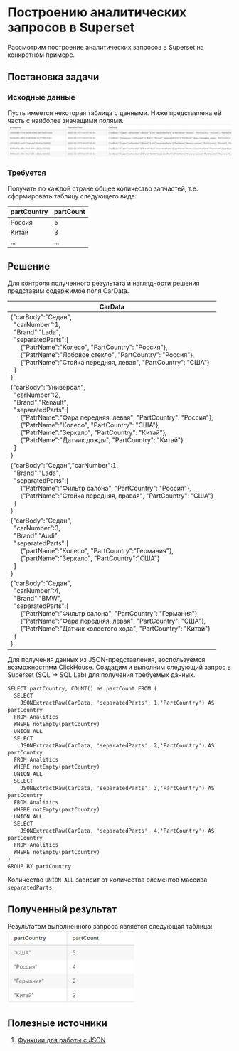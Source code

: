 # Построению аналитических запросов в Superset

Рассмотрим построение аналитических запросов в Superset на конкретном примере.

## Постановка задачи
### Исходные данные
Пусть имеется некоторая таблица с данными. Ниже представлена её часть с наиболее значащими полями.<br>
![Base table](images/superset/basetable.jpg "Таблица с исходными данными")

### Требуется
Получить по каждой стране общее количество запчастей, т.е. сформировать таблицу следующего вида:
<table style="width:300px;">
	<thead>
		<tr>
			<th>partCountry</th>
			<th>partCount</th>
		</tr>
	</thead>
	<tbody>
		<tr>
			<td>Россия</td>
			<td>5</td>
		</tr>
		<tr>
			<td>Китай</td>
			<td>3</td>
		</tr>
		<tr>
			<td>...</td>
			<td>...</td>
		</tr>
	</tbody>
</table>

## Решение

Для контроля полученного результата и наглядности решения представим содержимое поля CarData.

<table style="width:;">
	<thead>
		<tr>
			<th>CarData</th>
		</tr>
	</thead>
	<tbody>
		<tr>
			<td>{"carBody":"Седан",
				<br>&nbsp;&nbsp;"carNumber":1,
				<br>&nbsp;&nbsp;"Brand":"Lada",
				<br>&nbsp;&nbsp;"separatedParts":[
				<br>&nbsp;&nbsp;&nbsp;&nbsp;&nbsp;&nbsp;{"PatrName":"Колесо", "PartCountry": "Россия"},
				<br>&nbsp;&nbsp;&nbsp;&nbsp;&nbsp;&nbsp;{"PatrName":"Лобовое стекло", "PartCountry": "Россия"},
				<br>&nbsp;&nbsp;&nbsp;&nbsp;&nbsp;&nbsp;{"PatrName":"Стойка передняя, левая", "PartCountry": "США"}
				<br>&nbsp;&nbsp;]<br>}</td>
		</tr>
		<tr>
			<td>{"carBody":"Универсал",
				<br>&nbsp;&nbsp;"carNumber":2,
				<br>&nbsp;&nbsp;"Brand":"Renault",
				<br>&nbsp;&nbsp;"separatedParts":[
				<br>&nbsp;&nbsp;&nbsp;&nbsp;&nbsp;&nbsp;{"PatrName":"Фара передняя,
				 левая", "PartCountry": "Россия"},
				 <br>&nbsp;&nbsp;&nbsp;&nbsp;&nbsp;&nbsp;{"PatrName":"Колесо", "PartCountry": "США"},
				 <br>&nbsp;&nbsp;&nbsp;&nbsp;&nbsp;&nbsp;{"PatrName":"Зеркало", "PartCountry": "Китай"},
				 <br>&nbsp;&nbsp;&nbsp;&nbsp;&nbsp;&nbsp;{"PatrName":"Датчик дождя", "PartCountry": "Китай"}
				 <br>&nbsp;&nbsp;]<br>}</td>
		</tr>
		<tr>
			<td>{"carBody":"Седан","carNumber":1,
				<br>&nbsp;&nbsp;"Brand":"Lada",
				<br>&nbsp;&nbsp;"separatedParts":[
				<br>&nbsp;&nbsp;&nbsp;&nbsp;&nbsp;&nbsp;{"PatrName":"Фильтр салона", "PartCountry": "Россия"},
				<br>&nbsp;&nbsp;&nbsp;&nbsp;&nbsp;&nbsp;{"PatrName":"Стойка передняя, правая", "PartCountry": "США"}
				<br>&nbsp;&nbsp;]<br>}</td>
		</tr>
		<tr>
			<td>{"carBody":"Седан",
			<br>&nbsp;&nbsp;"carNumber":3,
			<br>&nbsp;&nbsp;"Brand":"Audi",
			<br>&nbsp;&nbsp;"separatedParts":[
			<br>&nbsp;&nbsp;&nbsp;&nbsp;&nbsp;&nbsp;{"partName":"Колесо", "PartCountry":"Германия"},
			<br>&nbsp;&nbsp;&nbsp;&nbsp;&nbsp;&nbsp;{"partName":"Зеркало", "PartCountry":"США"}
			<br>&nbsp;&nbsp;]<br>}</td>
		</tr>
		<tr>
			<td>{"carBody":"Седан",
			<br>&nbsp;&nbsp;"carNumber":4,
			<br>&nbsp;&nbsp;"Brand":"BMW",
			<br>&nbsp;&nbsp;"separatedParts":[
			<br>&nbsp;&nbsp;&nbsp;&nbsp;&nbsp;&nbsp;{"PatrName":"Фильтр салона", "PartCountry": "Германия"},
			<br>&nbsp;&nbsp;&nbsp;&nbsp;&nbsp;&nbsp;{"PatrName":"Фара передняя, левая", "PartCountry": "США"},
			<br>&nbsp;&nbsp;&nbsp;&nbsp;&nbsp;&nbsp;{"PatrName":"Датчик холостого хода", "PartCountry": "Китай"}
			<br>&nbsp;&nbsp;]<br>}</td>
		</tr>
	</tbody>
</table>

Для получения данных из JSON-представления, воспользуемся возможностями ClickHouse. Создадим и выполним следующий запрос в Superset (SQL → SQL Lab) для получения требуемых данных.

```
SELECT partCountry, COUNT() as partCount FROM (
  SELECT
    JSONExtractRaw(CarData, 'separatedParts', 1,'PartCountry') AS partCountry
  FROM Analitics
  WHERE notEmpty(partCountry)
  UNION ALL
  SELECT
    JSONExtractRaw(CarData, 'separatedParts', 2,'PartCountry') AS partCountry
  FROM Analitics
  WHERE notEmpty(partCountry)
  UNION ALL
  SELECT
    JSONExtractRaw(CarData, 'separatedParts', 3,'PartCountry') AS partCountry
  FROM Analitics
  WHERE notEmpty(partCountry)
  UNION ALL
  SELECT
    JSONExtractRaw(CarData, 'separatedParts', 4,'PartCountry') AS partCountry
  FROM Analitics
  WHERE notEmpty(partCountry)
)
GROUP BY partCountry
```

Количество `UNION ALL` зависит от количества элементов массива `separatedParts`.


## Полученный результат
Результатом выполненного запроса является следующая таблица:<br>
![Result table](images/superset/resulttable.jpg "Результат выполненного запроса")


## Полезные источники
1. [Функции для работы с JSON](https://clickhouse.com/docs/ru/sql-reference/functions/json-functions)